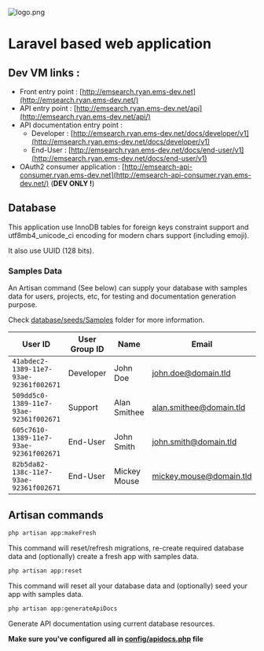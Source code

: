 ![logo.png](https://bitbucket.org/repo/KrMXBpk/images/1444268910-logo.png)
# Laravel based web application #

## Dev VM links : ##

- Front entry point : [http://emsearch.ryan.ems-dev.net](http://emsearch.ryan.ems-dev.net/)
- API entry point : [http://emsearch.ryan.ems-dev.net/api](http://emsearch.ryan.ems-dev.net/api/)
- API documentation entry point :
    - Developer : [http://emsearch.ryan.ems-dev.net/docs/developer/v1](http://emsearch.ryan.ems-dev.net/docs/developer/v1)
    - End-User : [http://emsearch.ryan.ems-dev.net/docs/end-user/v1](http://emsearch.ryan.ems-dev.net/docs/end-user/v1)
- OAuth2 consumer application : [http://emsearch-api-consumer.ryan.ems-dev.net](http://emsearch-api-consumer.ryan.ems-dev.net/) (**DEV ONLY !**)

## Database ##

This application use InnoDB tables for foreign keys constraint support and utf8mb4_unicode_ci encoding for modern chars support (including emoji).

It also use UUID (128 bits).

### Samples Data ###

An Artisan command (See below) can supply your database with samples data for users, projects, etc, for testing and documentation generation purpose.

Check [database/seeds/Samples](https://bitbucket.org/emonsite/emsearch/src/master/database/seeds/Samples) folder for more information.


| User ID                                | User Group ID | Name         | Email                   | Password    |
|----------------------------------------|---------------|--------------|-------------------------|-------------|
| `41abdec2-1389-11e7-93ae-92361f002671` | Developer     | John Doe     | john.doe@domain.tld     | johndoe     |
| `509dd5c0-1389-11e7-93ae-92361f002671` | Support       | Alan Smithee | alan.smithee@domain.tld | alansmithee |
| `605c7610-1389-11e7-93ae-92361f002671` | End-User      | John Smith   | john.smith@domain.tld   | johnsmith   |
| `82b5da82-138c-11e7-93ae-92361f002671` | End-User      | Mickey Mouse | mickey.mouse@domain.tld | mickeymouse |

## Artisan commands ##


```bash
php artisan app:makeFresh
```
This command will reset/refresh migrations,
re-create required database data and (optionally)
create a fresh app with samples data.


```bash
php artisan app:reset
```
This command will reset all your database data and (optionally)
seed your app with samples data.


```bash
php artisan app:generateApiDocs
```
Generate API documentation using current database resources.

**Make sure you've configured all in [config/apidocs.php](https://bitbucket.org/emonsite/emsearch/src/master/config/apidocs.php) file**